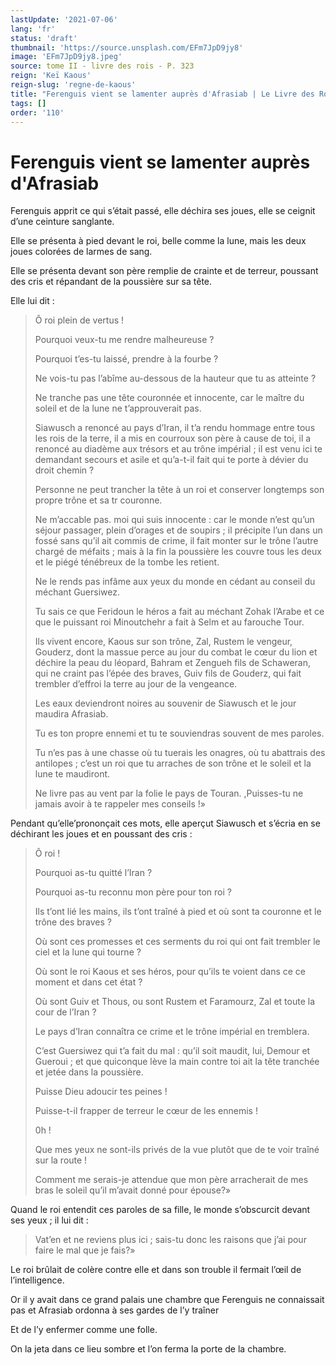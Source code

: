 ```yaml
---
lastUpdate: '2021-07-06'
lang: 'fr'
status: 'draft'
thumbnail: 'https://source.unsplash.com/EFm7JpD9jy8'
image: 'EFm7JpD9jy8.jpeg'
source: tome II - livre des rois - P. 323
reign: 'Keï Kaous'
reign-slug: 'regne-de-kaous'
title: "Ferenguis vient se lamenter auprès d'Afrasiab | Le Livre des Rois | Shâhnâmeh"
tags: []
order: '110'
---
```


<!-- LTeX: language=fr -->

# Ferenguis vient se lamenter auprès d'Afrasiab

Ferenguis apprit ce qui s’était passé, elle déchira ses joues, elle se ceignit d’une ceinture sanglante.

Elle se présenta à pied devant le roi, belle comme la lune, mais les deux joues colorées de larmes de sang.

Elle se présenta devant son père remplie de crainte et de terreur, poussant des cris et répandant de la poussière sur sa tête.

Elle lui dit :

> Ô roi plein de vertus !
>
> Pourquoi veux-tu me rendre malheureuse ?
>
> Pourquoi t’es-tu laissé, prendre à la fourbe ?
>
> Ne vois-tu pas l’abîme au-dessous de la hauteur que tu as atteinte ?
>
> Ne tranche pas une tête couronnée et innocente, car le maître du soleil et de la lune ne t’approuverait pas.
>
> Siawusch a renoncé au pays d’Iran, il t’a rendu hommage entre tous les rois de la terre, il a mis en courroux son père à cause de toi, il a renoncé au diadème aux trésors et au trône impérial ; il est venu ici te demandant secours et asile et qu’a-t-il fait qui te porte à dévier du droit chemin ?
>
> Personne ne peut trancher la tête à un roi et conserver longtemps son propre trône et sa tr couronne.
>
> Ne m’accable pas. moi qui suis innocente : car le monde n’est qu’un séjour passager, plein d’orages et de soupirs ; il précipite l’un dans un fossé sans qu’il ait commis de crime, il fait monter sur le trône l’autre chargé de méfaits ; mais à la fin la poussière les couvre tous les deux et le piégé ténébreux de la tombe les retient.
>
> Ne le rends pas infâme aux yeux du monde en cédant au conseil du méchant Guersiwez.
>
> Tu sais ce que Feridoun le héros a fait au méchant Zohak l’Arabe et ce que le puissant roi Minoutchehr a fait à Selm et au farouche Tour.
>
> Ils vivent encore, Kaous sur son trône, Zal, Rustem le vengeur, Gouderz, dont la massue perce au jour du combat le cœur du lion et déchire la peau du léopard, Bahram et Zengueh fils de Schaweran, qui ne craint pas l’épée des braves, Guiv fils de Gouderz, qui fait trembler d’effroi la terre au jour de la vengeance.
>
> Les eaux deviendront noires au souvenir de Siawusch et le jour maudira Afrasiab.
>
> Tu es ton propre ennemi et tu te souviendras souvent de mes paroles.
>
> Tu n’es pas à une chasse où tu tuerais les onagres, où tu abattrais des antilopes ; c’est un roi que tu arraches de son trône et le soleil et la lune te maudiront.
>
> Ne livre pas au vent par la folie le pays de Touran.
,Puisses-tu ne jamais avoir à te rappeler mes conseils !»

Pendant qu’elle’prononçait ces mots, elle aperçut Siawusch et s’écria en se déchirant les joues et en poussant des cris :

> Ô roi !
>
> Pourquoi as-tu quitté l’Iran ?
>
> Pourquoi as-tu reconnu mon père pour ton roi ?
>
> Ils t’ont lié les mains, ils t’ont traîné à pied et où sont ta couronne et le trône des braves ?
>
> Où sont ces promesses et ces serments du roi qui ont fait trembler le ciel et la lune qui tourne ?
>
> Où sont le roi Kaous et ses héros, pour qu’ils te voient dans ce ce moment et dans cet état ?
>
> Où sont Guiv et Thous, ou sont Rustem et Faramourz, Zal et toute la cour de l’Iran ?
>
> Le pays d’Iran connaîtra ce crime et le trône impérial en tremblera.
>
> C’est Guersiwez qui t’a fait du mal : qu’il soit maudit, lui, Demour et Gueroui ; et que quiconque lève la main contre toi ait la tête tranchée et jetée dans la poussière.
>
> Puisse Dieu adoucir tes peines !
>
> Puisse-t-il frapper de terreur le cœur de les ennemis !
>
> 0h !
>
> Que mes yeux ne sont-ils privés de la vue plutôt que de te voir traîné sur la route !
>
> Comment me serais-je attendue que mon père arracherait de mes bras le soleil qu’il m’avait donné pour épouse?»

Quand le roi entendit ces paroles de sa fille, le monde s’obscurcit devant ses yeux ; il lui dit :

> Vat’en et ne reviens plus ici ; sais-tu donc les raisons que j’ai pour faire le mal que je fais?»

Le roi brûlait de colère contre elle et dans son trouble il fermait l’œil de l’intelligence.

Or il y avait dans ce grand palais une chambre que Ferenguis ne connaissait pas et Afrasiab ordonna à ses gardes de l’y traîner

Et de l’y enfermer comme une folle.

On la jeta dans ce lieu sombre et l’on ferma la porte de la chambre.
